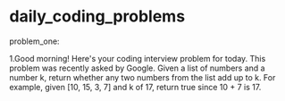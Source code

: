 # daily_coding_problems
problem_one:

1.Good morning! Here's your coding interview problem for today.
  This problem was recently asked by Google.
  Given a list of numbers and a number k, return whether any two numbers from the list add up to k.
  For example, given [10, 15, 3, 7] and k of 17, return true since 10 + 7 is 17.
